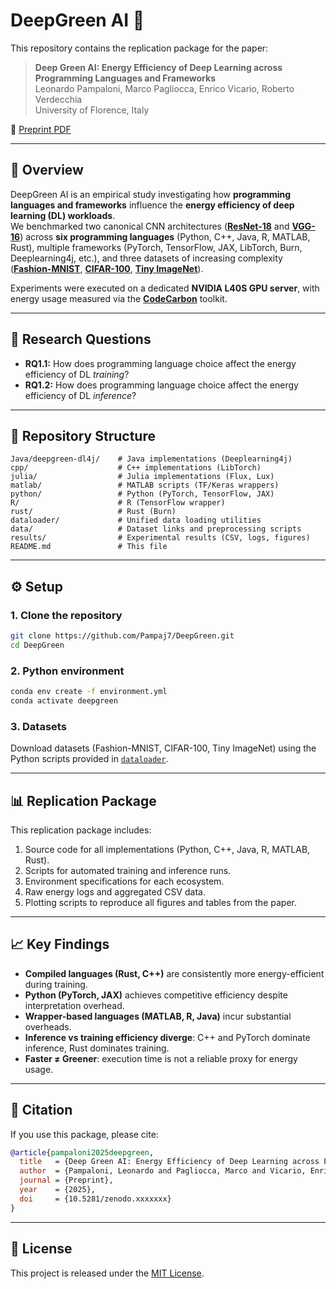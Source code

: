 # DeepGreen AI :seedling:

This repository contains the replication package for the paper:

> **Deep Green AI: Energy Efficiency of Deep Learning across Programming Languages and Frameworks**  
> Leonardo Pampaloni, Marco Pagliocca, Enrico Vicario, Roberto Verdecchia  
> University of Florence, Italy

📄 [Preprint PDF](./DeepGreenAI.pdf)

---

## :pushpin: Overview
DeepGreen AI is an empirical study investigating how **programming languages and frameworks** influence the **energy efficiency of deep learning (DL) workloads**.  
We benchmarked two canonical CNN architectures ([**ResNet-18**](https://arxiv.org/abs/1512.03385 "ResNet18 paper: Deep Residual Learning for Image Recognition, He et al") and [**VGG-16**](https://arxiv.org/abs/1409.1556 "VGG16 paper: Very Deep Convolutional Networks for Large-Scale Image Recognition, Simonyan et al")) across **six programming languages** (Python, C++, Java, R, MATLAB, Rust), multiple frameworks (PyTorch, TensorFlow, JAX, LibTorch, Burn, Deeplearning4j, etc.), and three datasets of increasing complexity ([**Fashion-MNIST**](https://github.com/zalandoresearch/fashion-mnist "Fashion MNIST Github repository"), [**CIFAR-100**](https://www.cs.toronto.edu/~kriz/cifar.html "CIFAR-100 official webpage"), [**Tiny ImageNet**](https://github.com/rmccorm4/Tiny-Imagenet-200 "Tiny ImageNet Github repository")).

Experiments were executed on a dedicated **NVIDIA L40S GPU server**, with energy usage measured via the [**CodeCarbon**](https://codecarbon.io/ "CodeCarbon official webpage") toolkit.

---

## :microscope: Research Questions
- **RQ1.1:** How does programming language choice affect the energy efficiency of DL *training*?  
- **RQ1.2:** How does programming language choice affect the energy efficiency of DL *inference*?  

---

## :open_file_folder: Repository Structure
```text
Java/deepgreen-dl4j/    # Java implementations (Deeplearning4j)
cpp/                    # C++ implementations (LibTorch)
julia/                  # Julia implementations (Flux, Lux)
matlab/                 # MATLAB scripts (TF/Keras wrappers)
python/                 # Python (PyTorch, TensorFlow, JAX)
R/                      # R (TensorFlow wrapper)
rust/                   # Rust (Burn)
dataloader/             # Unified data loading utilities
data/                   # Dataset links and preprocessing scripts
results/                # Experimental results (CSV, logs, figures)
README.md               # This file
```

---

## :gear: Setup

### 1. Clone the repository
```bash
git clone https://github.com/Pampaj7/DeepGreen.git
cd DeepGreen
```

### 2. Python environment
```bash
conda env create -f environment.yml
conda activate deepgreen
```

### 3. Datasets
Download datasets (Fashion-MNIST, CIFAR-100, Tiny ImageNet) using the Python scripts provided in [`dataloader`](./dataloader "Dataloader folder").

---

## :bar_chart: Replication Package
This replication package includes:
1. Source code for all implementations (Python, C++, Java, R, MATLAB, Rust).  
2. Scripts for automated training and inference runs.  
3. Environment specifications for each ecosystem.  
4. Raw energy logs and aggregated CSV data.  
5. Plotting scripts to reproduce all figures and tables from the paper.  

---

## :chart_with_upwards_trend: Key Findings
- **Compiled languages (Rust, C++)** are consistently more energy-efficient during training.  
- **Python (PyTorch, JAX)** achieves competitive efficiency despite interpretation overhead.  
- **Wrapper-based languages (MATLAB, R, Java)** incur substantial overheads.  
- **Inference vs training efficiency diverge**: C++ and PyTorch dominate inference, Rust dominates training.  
- **Faster ≠ Greener**: execution time is not a reliable proxy for energy usage.  

---

## :open_book: Citation
If you use this package, please cite:

```bibtex
@article{pampaloni2025deepgreen,
  title   = {Deep Green AI: Energy Efficiency of Deep Learning across Programming Languages and Frameworks},
  author  = {Pampaloni, Leonardo and Pagliocca, Marco and Vicario, Enrico and Verdecchia, Roberto},
  journal = {Preprint},
  year    = {2025},
  doi     = {10.5281/zenodo.xxxxxxx}
}
```

---

## :scroll: License
This project is released under the [MIT License](./LICENSE).
